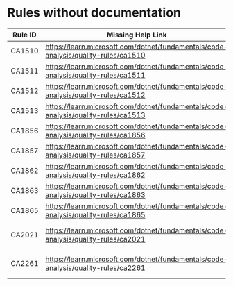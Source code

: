 # Rules without documentation

Rule ID | Missing Help Link | Title |
--------|-------------------|-------|
CA1510 | <https://learn.microsoft.com/dotnet/fundamentals/code-analysis/quality-rules/ca1510> | Use ArgumentNullException throw helper |
CA1511 | <https://learn.microsoft.com/dotnet/fundamentals/code-analysis/quality-rules/ca1511> | Use ArgumentException throw helper |
CA1512 | <https://learn.microsoft.com/dotnet/fundamentals/code-analysis/quality-rules/ca1512> | Use ArgumentOutOfRangeException throw helper |
CA1513 | <https://learn.microsoft.com/dotnet/fundamentals/code-analysis/quality-rules/ca1513> | Use ObjectDisposedException throw helper |
CA1856 | <https://learn.microsoft.com/dotnet/fundamentals/code-analysis/quality-rules/ca1856> | Incorrect usage of ConstantExpected attribute |
CA1857 | <https://learn.microsoft.com/dotnet/fundamentals/code-analysis/quality-rules/ca1857> | A constant is expected for the parameter |
CA1862 | <https://learn.microsoft.com/dotnet/fundamentals/code-analysis/quality-rules/ca1862> | Prefer using 'StringComparer' to perform case-insensitive string comparisons |
CA1863 | <https://learn.microsoft.com/dotnet/fundamentals/code-analysis/quality-rules/ca1863> | Use 'CompositeFormat' |
CA1865 | <https://learn.microsoft.com/dotnet/fundamentals/code-analysis/quality-rules/ca1865> | Unnecessary call to 'Set.Contains(item)' |
CA2021 | <https://learn.microsoft.com/dotnet/fundamentals/code-analysis/quality-rules/ca2021> | Do not call Enumerable.Cast\<T> or Enumerable.OfType\<T> with incompatible types |
CA2261 | <https://learn.microsoft.com/dotnet/fundamentals/code-analysis/quality-rules/ca2261> | Do not use ConfigureAwaitOptions.SuppressThrowing with Task\<TResult> |
